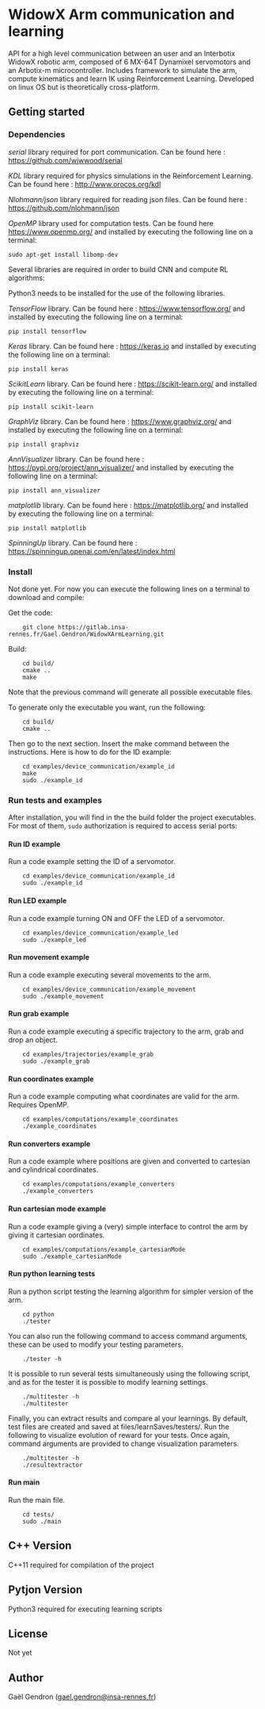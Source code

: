 # WidowX Arm communication and learning

API for a high level communication between an user and an Interbotix WidowX robotic arm, composed of 6 MX-64T Dynamixel servomotors and an Arbotix-m microcontroller.
Includes framework to simulate the arm, compute kinematics and learn IK using Reinforcement Learning. 
Developed on linux OS but is theoretically cross-platform.


## Getting started


### Dependencies

*serial* library required for port communication.
Can be found here : <https://github.com/wjwwood/serial>

*KDL* library required for physics simulations in the Reinforcement Learning.
Can be found here : <http://www.orocos.org/kdl>

*Nlohmann/json* library required for reading json files.
Can be found here : <https://github.com/nlohmann/json>

*OpenMP* library used for computation tests.
Can be found here <https://www.openmp.org/> and installed by executing the following line on a terminal:
```
sudo apt-get install libomp-dev
```


Several libraries are required in order to build CNN and compute RL algorithms:

Python3 needs to be installed for the use of the following libraries.

*TensorFlow* library.
Can be found here : <https://www.tensorflow.org/> and installed by executing the following line on a terminal:
```
pip install tensorflow
```

*Keras* library.
Can be found here : <https://keras.io> and installed by executing the following line on a terminal:
```
pip install keras
```

*ScikitLearn* library.
Can be found here : <https://scikit-learn.org/> and installed by executing the following line on a terminal:
```
pip install scikit-learn
```

*GraphViz* library.
Can be found here : <https://www.graphviz.org/> and installed by executing the following line on a terminal:
```
pip install graphviz
```

*AnnVisualizer* library.
Can be found here : <https://pypi.org/project/ann_visualizer/> and installed by executing the following line on a terminal:
```
pip install ann_visualizer
```

*matplotlib* library.
Can be found here : <https://matplotlib.org/> and installed by executing the following line on a terminal:
```
pip install matplotlib
```

*SpinningUp* library.
Can be found here : <https://spinningup.openai.com/en/latest/index.html>


### Install

Not done yet. For now you can execute the following lines on a terminal to download and compile:

Get the code:
```
    git clone https://gitlab.insa-rennes.fr/Gael.Gendron/WidowXArmLearning.git
```

Build:
```
    cd build/
    cmake ..
    make
```

<div class="note">
Note that the previous command will generate all possible executable files.
</div>

To generate only the executable you want, run the following:
```
    cd build/
    cmake ..
```

Then go to the next section. Insert the make command between the instructions. Here is how to do for the ID example:
```
    cd examples/device_communication/example_id
    make
    sudo ./example_id
```


### Run tests and examples

After installation, you will find in the the build folder the project executables. For most of them, `sudo` authorization is required to access serial ports:

#### Run ID example

Run a code example setting the ID of a servomotor. 
```
    cd examples/device_communication/example_id
    sudo ./example_id
```

#### Run LED example

Run a code example turning ON and OFF the LED of a servomotor. 
```
    cd examples/device_communication/example_led
    sudo ./example_led
```

#### Run movement example

Run a code example executing several movements to the arm. 
```
    cd examples/device_communication/example_movement
    sudo ./example_movement
```

#### Run grab example

Run a code example executing a specific trajectory to the arm, grab and drop an object.
```
    cd examples/trajectories/example_grab
    sudo ./example_grab
```

#### Run coordinates example

Run a code example computing what coordinates are valid for the arm. Requires OpenMP.
```
    cd examples/computations/example_coordinates
    ./example_coordinates
```

#### Run converters example

Run a code example where positions are given and converted to cartesian and cylindrical coordinates.
```
    cd examples/computations/example_converters
    ./example_converters
```

#### Run cartesian mode example

Run a code example giving a (very) simple interface to control the arm by giving it cartesian oordinates.
```
    cd examples/computations/example_cartesianMode
    sudo ./example_cartesianMode
```

#### Run python learning tests

Run a python script testing the learning algorithm for simpler version of the arm.

```
    cd python
    ./tester
```
You can also run the following command to access command arguments, these can be used to modify your testing parameters.
```
    ./tester -h
```

It is possible to run several tests simultaneously using the following script, and as for the tester it is possible to modify learning settings.
```
    ./multitester -h
    ./multitester
```

Finally, you can extract results and compare al your learnings. By default, test files are created and saved at files/learnSaves/testers/.
Run the following to visualize evolution of reward for your tests. Once again, command arguments are provided to change visualization parameters.
```
    ./multitester -h
    ./resultextractor
```

#### Run main

Run the main file. 
```
    cd tests/
    sudo ./main
```


## C++ Version

C++11 required for compilation of the project

## Pytjon Version

Python3 required for executing learning scripts


## License

Not yet


## Author

Gaël Gendron (gael.gendron@insa-rennes.fr)